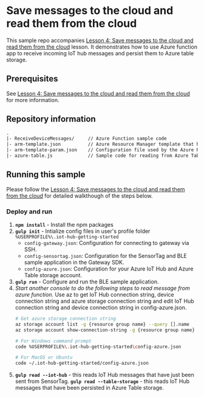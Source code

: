 # Save messages to the cloud and read them from the cloud
This sample repo accompanies [Lesson 4: Save messages to the cloud and read them from the cloud](#) lesson. It demonstrates how to use Azure function app to receive incoming IoT hub messages and persist them to Azure table storage.

## Prerequisites
See [Lesson 4: Save messages to the cloud and read them from the cloud](#) for more information.

## Repository information
``` txt
.
|- ReceiveDeviceMessages/     // Azure Function sample code
|- arm-template.json          // Azure Resource Manager template that has definitation of Azure Function app and storage account
|- arm-template-param.json    // Configuration file used by the Azure Resource Manager template
|- azure-table.js             // Sample code for reading from Azure Table storage
```

## Running this sample
Please follow the [Lesson 4: Save messages to the cloud and read them from the cloud](#) for detailed walkthough of the steps below.

### Deploy and run
1. **`npm install`** - Install the npm packages
2. **`gulp init`** - Intialize config files in user's profile folder `%USERPROFILE%\.iot-hub-getting-started`
    - `config-gateway.json`: Configuration for connecting to gateway via SSH.
    - `config-sensortag.json`: Configuration for the SensorTag and BLE sample application in the Gateway SDK.
    - `config-azure.json`: Configuration for your Azure IoT Hub and Azure Table storage account.
3. **`gulp run`** - Configure and run the BLE sample application.
4. *Start another console to do the following steps to read message from azure function.*
   Use az to get IoT Hub connection string, device connection string and azure storage connection string and edit IoT Hub connection string and device connection string in config-azure.json.
   ``` bash
   # Get azure storage connection string
   az storage account list -g {resource group name} --query [].name
   az storage account show-connection-string -g {resource group name} -n {storage name}

   # For Windows command prompt
   code %USERPROFILE%\.iot-hub-getting-started\config-azure.json

   # For MacOS or Ubuntu
   code ~/.iot-hub-getting-started/config-azure.json
   ```
5. **`gulp read --iot-hub`** - this reads IoT Hub messages that have just been sent from SensorTag.
   **`gulp read --table-storage`** - this reads IoT Hub messages that have been persisted in Azure Table storage.
